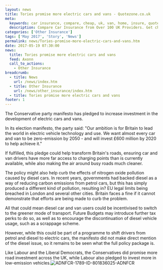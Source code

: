 ```yaml
---
layout: news
title: Tories promise more electric cars and vans - Quotezone.co.uk
meta:
  keywords: car insurance, compare, cheap, uk, van, home, insure, quotes, online, comparison, bike, loans, life
  description: Compare Car Insurance from Over 100 UK Providers. Get cheap quotes online now using our fast, free, secure comparison site
categories: ['Other Insurance']
tags: ['May 2017', 'Story', 'News']
permalink: news/Tories-promise-more-electric-cars-and-vans.htm
date: 2017-05-19 07:30:00
news:
  title: Tories promise more electric cars and vans
  feed: Axonn
  call_to_actions:
    - Other Insurance
breadcrumb:
  - title: News
    url: /news/index.htm
  - title: Other Insurance
    url: /news/other_insurance/index.htm
  - title: Tories promise more electric cars and vans
footer: 1
---
```


The Conservative party manifesto has pledged to increase investment in the development of electric cars and vans.

In its election manifesto, the party said: &quot;Our ambition is for Britain to lead the world in electric vehicle technology and use. We want almost every car and van to be zero-emission by 2050 - and will invest &pound;600 million by 2020 to help achieve it.&quot;

If fulfilled, this pledge could help transform Britain&#39;s roads, ensuring car and van drivers have more far access to charging points than is currently available, while also making the air around busy roads much cleaner.

The policy might also help curb the effects of nitrogen oxide pollution caused by diesel cars. In recent years, governments had backed diesel as a way of reducing carbon emissions from petrol cars, but this has simply produced a different kind of pollution, resulting in? EU legal limits being breached in London and several other cities. Britain faces a fine if it cannot demonstrate that efforts are being made to curb the problem.

All that could mean diesel car and van users could be incentivised to switch to the greener mode of transport. Future Budgets may introduce further tax perks to do so, as well as to encourage the discontinuation of diesel vehicle usage, such as a scrappage scheme.

However, while this could be part of a programme to shift drivers from petrol and diesel to electric cars, the manifesto did not make direct mention of the diesel issue, so it remains to be seen what the full policy package is.

Like Labour and the Liberal Democrats, the Conservatives did promise more road investment across the UK, while Labour also pledged to invest more in low-emission vehicles.<img alt="ADNFCR-1789-ID-801836025-ADNFCR" src="http://feeds.directnews.co.uk/feedtrack/justcopyright.gif?feedid=1789&itemid=801836025" />